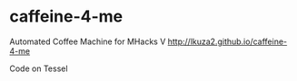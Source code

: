 # caffeine-4-me
Automated Coffee Machine for MHacks V
http://lkuza2.github.io/caffeine-4-me

Code on Tessel
